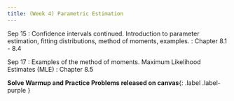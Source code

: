 ```yaml
---
title: (Week 4) Parametric Estimation
---
```


Sep 15
: Confidence intervals continued. Introduction to parameter estimation, fitting distributions, method of moments, examples. 
  : Chapter 8.1 - 8.4

Sep 17
: Examples of the method of moments. Maximum Likelihood Estimates (MLE)
  : Chapter 8.5
  
**Solve Warmup and Practice Problems released on canvas**{: .label .label-purple }
